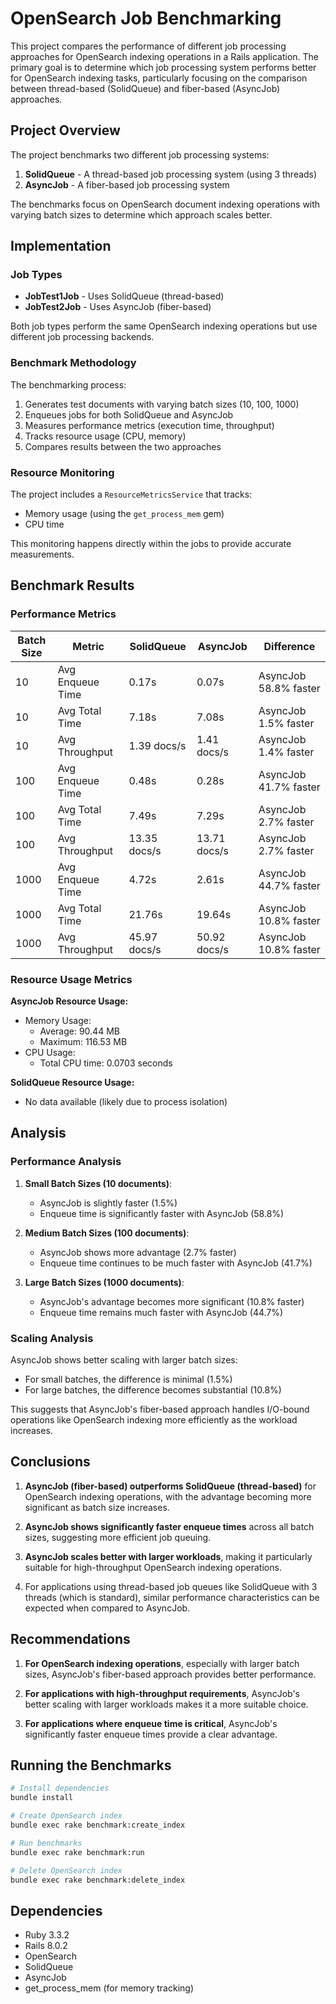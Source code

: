 # OpenSearch Job Benchmarking

This project compares the performance of different job processing approaches for OpenSearch indexing operations in a Rails application. The primary goal is to determine which job processing system performs better for OpenSearch indexing tasks, particularly focusing on the comparison between thread-based (SolidQueue) and fiber-based (AsyncJob) approaches.

## Project Overview

The project benchmarks two different job processing systems:

1. **SolidQueue** - A thread-based job processing system (using 3 threads)
2. **AsyncJob** - A fiber-based job processing system

The benchmarks focus on OpenSearch document indexing operations with varying batch sizes to determine which approach scales better.

## Implementation

### Job Types

- **JobTest1Job** - Uses SolidQueue (thread-based)
- **JobTest2Job** - Uses AsyncJob (fiber-based)

Both job types perform the same OpenSearch indexing operations but use different job processing backends.

### Benchmark Methodology

The benchmarking process:

1. Generates test documents with varying batch sizes (10, 100, 1000)
2. Enqueues jobs for both SolidQueue and AsyncJob
3. Measures performance metrics (execution time, throughput)
4. Tracks resource usage (CPU, memory)
5. Compares results between the two approaches

### Resource Monitoring

The project includes a `ResourceMetricsService` that tracks:

- Memory usage (using the `get_process_mem` gem)
- CPU time

This monitoring happens directly within the jobs to provide accurate measurements.

## Benchmark Results

### Performance Metrics

| Batch Size | Metric | SolidQueue | AsyncJob | Difference |
|------------|--------|------------|----------|------------|
| 10 | Avg Enqueue Time | 0.17s | 0.07s | AsyncJob 58.8% faster |
| 10 | Avg Total Time | 7.18s | 7.08s | AsyncJob 1.5% faster |
| 10 | Avg Throughput | 1.39 docs/s | 1.41 docs/s | AsyncJob 1.4% faster |
| 100 | Avg Enqueue Time | 0.48s | 0.28s | AsyncJob 41.7% faster |
| 100 | Avg Total Time | 7.49s | 7.29s | AsyncJob 2.7% faster |
| 100 | Avg Throughput | 13.35 docs/s | 13.71 docs/s | AsyncJob 2.7% faster |
| 1000 | Avg Enqueue Time | 4.72s | 2.61s | AsyncJob 44.7% faster |
| 1000 | Avg Total Time | 21.76s | 19.64s | AsyncJob 10.8% faster |
| 1000 | Avg Throughput | 45.97 docs/s | 50.92 docs/s | AsyncJob 10.8% faster |

### Resource Usage Metrics

**AsyncJob Resource Usage:**
- Memory Usage:
  - Average: 90.44 MB
  - Maximum: 116.53 MB
- CPU Usage:
  - Total CPU time: 0.0703 seconds

**SolidQueue Resource Usage:**
- No data available (likely due to process isolation)

## Analysis

### Performance Analysis

1. **Small Batch Sizes (10 documents)**:
   - AsyncJob is slightly faster (1.5%)
   - Enqueue time is significantly faster with AsyncJob (58.8%)

2. **Medium Batch Sizes (100 documents)**:
   - AsyncJob shows more advantage (2.7% faster)
   - Enqueue time continues to be much faster with AsyncJob (41.7%)

3. **Large Batch Sizes (1000 documents)**:
   - AsyncJob's advantage becomes more significant (10.8% faster)
   - Enqueue time remains much faster with AsyncJob (44.7%)

### Scaling Analysis

AsyncJob shows better scaling with larger batch sizes:
- For small batches, the difference is minimal (1.5%)
- For large batches, the difference becomes substantial (10.8%)

This suggests that AsyncJob's fiber-based approach handles I/O-bound operations like OpenSearch indexing more efficiently as the workload increases.

## Conclusions

1. **AsyncJob (fiber-based) outperforms SolidQueue (thread-based)** for OpenSearch indexing operations, with the advantage becoming more significant as batch size increases.

2. **AsyncJob shows significantly faster enqueue times** across all batch sizes, suggesting more efficient job queuing.

3. **AsyncJob scales better with larger workloads**, making it particularly suitable for high-throughput OpenSearch indexing operations.

4. For applications using thread-based job queues like SolidQueue with 3 threads (which is standard), similar performance characteristics can be expected when compared to AsyncJob.

## Recommendations

1. **For OpenSearch indexing operations**, especially with larger batch sizes, AsyncJob's fiber-based approach provides better performance.

2. **For applications with high-throughput requirements**, AsyncJob's better scaling with larger workloads makes it a more suitable choice.

3. **For applications where enqueue time is critical**, AsyncJob's significantly faster enqueue times provide a clear advantage.

## Running the Benchmarks

```bash
# Install dependencies
bundle install

# Create OpenSearch index
bundle exec rake benchmark:create_index

# Run benchmarks
bundle exec rake benchmark:run

# Delete OpenSearch index
bundle exec rake benchmark:delete_index
```

## Dependencies

- Ruby 3.3.2
- Rails 8.0.2
- OpenSearch
- SolidQueue
- AsyncJob
- get_process_mem (for memory tracking)

